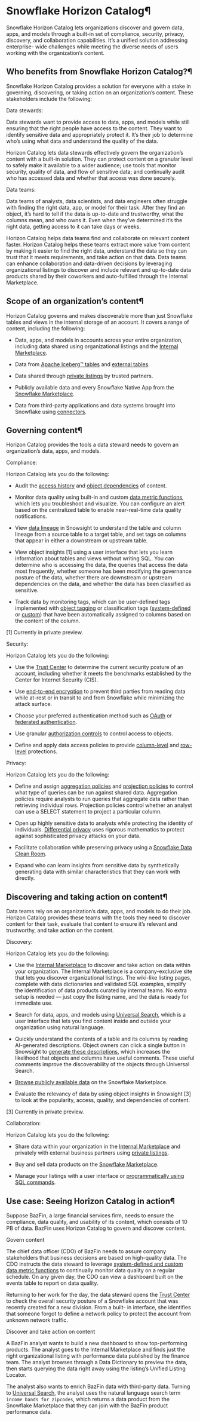 # Snowflake Horizon Catalog¶

Snowflake Horizon Catalog lets organizations discover and govern data, apps,
and models through a built-in set of compliance, security, privacy, discovery,
and collaboration capabilities. It’s a unified solution addressing enterprise-
wide challenges while meeting the diverse needs of users working with the
organization’s content.

## Who benefits from Snowflake Horizon Catalog?¶

Snowflake Horizon Catalog provides a solution for everyone with a stake in
governing, discovering, or taking action on an organization’s content. These
stakeholders include the following:

Data stewards:

    

Data stewards want to provide access to data, apps, and models while still
ensuring that the right people have access to the content. They want to
identify sensitive data and appropriately protect it. It’s their job to
determine who’s using what data and understand the quality of the data.

Horizon Catalog lets data stewards effectively govern the organization’s
content with a built-in solution. They can protect content on a granular level
to safely make it available to a wider audience; use tools that monitor
security, quality of data, and flow of sensitive data; and continually audit
who has accessed data and whether that access was done securely.

Data teams:

    

Data teams of analysts, data scientists, and data engineers often struggle
with finding the right data, app, or model for their task. After they find an
object, it’s hard to tell if the data is up-to-date and trustworthy, what the
columns mean, and who owns it. Even when they’ve determined it’s the right
data, getting access to it can take days or weeks.

Horizon Catalog helps data teams find and collaborate on relevant content
faster. Horizon Catalog helps these teams extract more value from content by
making it easier to find the right data, understand the data so they can trust
that it meets requirements, and take action on that data. Data teams can
enhance collaboration and data-driven decisions by leveraging organizational
listings to discover and include relevant and up-to-date data products shared
by their coworkers and auto-fulfilled through the Internal Marketplace.

## Scope of an organization’s content¶

Horizon Catalog governs and makes discoverable more than just Snowflake tables
and views in the internal storage of an account. It covers a range of content,
including the following:

  * Data, apps, and models in accounts across your entire organization, including data shared using organizational listings and the [Internal Marketplace](collaboration/listings/organizational/org-listing-about).

  * Data from [Apache Iceberg™ tables](tables-iceberg) and [external tables](tables-external-intro).

  * Data shared through [private listings](https://other-docs.snowflake.com/en/collaboration/collaboration-listings-about#listing-availability-options) by trusted partners.

  * Publicly available data and every Snowflake Native App from the [Snowflake Marketplace](https://other-docs.snowflake.com/en/collaboration/collaboration-marketplace-about).

  * Data from third-party applications and data systems brought into Snowflake using [connectors](https://other-docs.snowflake.com/en/connectors).

## Governing content¶

Horizon Catalog provides the tools a data steward needs to govern an
organization’s data, apps, and models.

Compliance:

    

Horizon Catalog lets you do the following:

  * Audit the [access history](access-history) and [object dependencies](object-dependencies) of content.

  * Monitor data quality using built-in and custom [data metric functions](data-quality-intro), which lets you troubleshoot and visualize. You can configure an alert based on the centralized table to enable near-real-time data quality notifications.

  * View [data lineage](ui-snowsight-lineage) in Snowsight to understand the table and column lineage from a source table to a target table, and set tags on columns that appear in either a downstream or upstream table.

  * View object insights [1] using a user interface that lets you learn information about tables and views without writing SQL. You can determine who is accessing the data, the queries that access the data most frequently, whether someone has been modifying the governance posture of the data, whether there are downstream or upstream dependencies on the data, and whether the data has been classified as sensitive.

  * Track data by monitoring tags, which can be user-defined tags implemented with [object tagging](object-tagging) or classification tags ([system-defined](classify-intro.html#label-classification-system-tags) or [custom](classify-custom)) that have been automatically assigned to columns based on the content of the column.

[1] Currently in private preview.

Security:

    

Horizon Catalog lets you do the following:

  * Use the [Trust Center](trust-center/overview) to determine the current security posture of an account, including whether it meets the benchmarks established by the Center for Internet Security (CIS).

  * Use [end-to-end encryption](security-encryption-end-to-end) to prevent third parties from reading data while at-rest or in transit to and from Snowflake while minimizing the attack surface.

  * Choose your preferred authentication method such as [OAuth](oauth-intro) or [federated authentication](admin-security-fed-auth-overview).

  * Use granular [authorization controls](security-access-control-overview) to control access to objects.

  * Define and apply data access policies to provide [column-level](security-column-intro) and [row-level](security-row-intro) protections.

Privacy:

    

Horizon Catalog lets you do the following:

  * Define and assign [aggregation policies](aggregation-policies) and [projection policies](projection-policies) to control what type of queries can be run against shared data. Aggregation policies require analysts to run queries that aggregate data rather than retrieving individual rows. Projection policies control whether an analyst can use a SELECT statement to project a particular column.

  * Open up highly sensitive data to analysts while protecting the identity of individuals. [Differential privacy](diff-privacy/differential-privacy-overview) uses rigorous mathematics to protect against sophisticated privacy attacks on your data.

  * Facilitate collaboration while preserving privacy using a [Snowflake Data Clean Room](cleanrooms/introduction).

  * Expand who can learn insights from sensitive data by synthetically generating data with similar characteristics that they can work with directly.

## Discovering and taking action on content¶

Data teams rely on an organization’s data, apps, and models to do their job.
Horizon Catalog provides these teams with the tools they need to discover
content for their task, evaluate that content to ensure it’s relevant and
trustworthy, and take action on the content.

Discovery:

    

Horizon Catalog lets you do the following:

  * Use the [Internal Marketplace](collaboration/listings/organizational/org-listing-about) to discover and take action on data within your organization. The Internal Marketplace is a company-exclusive site that lets you discover organizational listings. The wiki-like listing pages, complete with data dictionaries and validated SQL examples, simplify the identification of data products curated by internal teams. No extra setup is needed — just copy the listing name, and the data is ready for immediate use.

  * Search for data, apps, and models using [Universal Search](ui-snowsight-universal-search), which is a user interface that lets you find content inside and outside your organization using natural language.

  * Quickly understand the contents of a table and its columns by reading AI-generated descriptions. Object owners can click a single button in Snowsight to [generate these descriptions](ui-snowsight-cortex-descriptions), which increases the likelihood that objects and columns have useful comments. These useful comments improve the discoverability of the objects through Universal Search.

  * [Browse publicly available data](https://other-docs.snowflake.com/en/collaboration/consumer-listings-exploring) on the Snowflake Marketplace.

  * Evaluate the relevancy of data by using object insights in Snowsight [3] to look at the popularity, access, quality, and dependencies of content.

[3] Currently in private preview.

Collaboration:

    

Horizon Catalog lets you do the following:

  * Share data within your organization in the [Internal Marketplace](collaboration/listings/organizational/org-listing-about) and privately with external business partners using [private listings](https://other-docs.snowflake.com/en/collaboration/provider-listings-creating-publishing#label-listings-create).

  * Buy and sell data products on the [Snowflake Marketplace](https://other-docs.snowflake.com/en/collaboration/collaboration-marketplace-about).

  * Manage your listings with a user interface or [programmatically using SQL commands](https://other-docs.snowflake.com/en/progaccess/listing-progaccess-about).

## Use case: Seeing Horizon Catalog in action¶

Suppose BazFin, a large financial services firm, needs to ensure the
compliance, data quality, and usability of its content, which consists of 10
PB of data. BazFin uses Horizon Catalog to govern and discover content.

Govern content

    

The chief data officer (CDO) of BazFin needs to assure company stakeholders
that business decisions are based on high-quality data. The CDO instructs the
data steward to leverage [system-defined and custom data metric
functions](data-quality-intro) to continually monitor data quality on a
regular schedule. On any given day, the CDO can view a dashboard built on the
events table to report on data quality.

Returning to her work for the day, the data steward opens the [Trust
Center](trust-center/overview) to check the overall security posture of a
Snowflake account that was recently created for a new division. From a built-
in interface, she identifies that someone forgot to define a network policy to
protect the account from unknown network traffic.

Discover and take action on content

    

A BazFin analyst wants to build a new dashboard to show top-performing
products. The analyst goes to the Internal Marketplace and finds just the
right organizational listing with performance data published by the finance
team. The analyst browses through a Data Dictionary to preview the data, then
starts querying the data right away using the listing’s Unified Listing
Locator.

The analyst also wants to enrich BazFin data with third-party data. Turning to
[Universal Search](ui-snowsight-universal-search), the analyst uses the
natural language search term `income bands for zipcodes`, which returns a data
product from the Snowflake Marketplace that they can join with the BazFin
product performance data.

